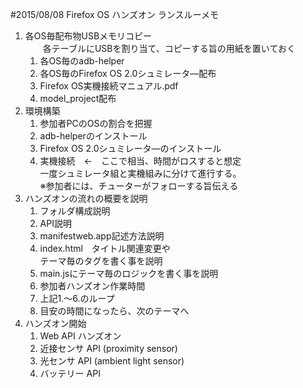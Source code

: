 #2015/08/08 Firefox OS ハンズオン ランスルーメモ
1. 各OS毎配布物USBメモリコピー<br />
　　各テーブルにUSBを割り当て、コピーする旨の用紙を置いておく
    1. 各OS毎のadb-helper
    2. 各OS毎のFirefox OS 2.0シュミレータ―配布
    3. Firefox OS実機接続マニュアル.pdf
    4. model_project配布
2. 環境構築
    1. 参加者PCのOSの割合を把握
    2. adb-helperのインストール
    3. Firefox OS 2.0シュミレータ―のインストール
    4. 実機接続　←　ここで相当、時間がロスすると想定<br />
       一度シュミレータ組と実機組みに分けて進行する。<br />
       ※参加者には、チューターがフォローする旨伝える
3. ハンズオンの流れの概要を説明
    1. フォルダ構成説明
    2. API説明
    3. manifestweb.app記述方法説明
    4. index.html　タイトル関連変更や<br />テーマ毎のタグを書く事を説明
    5. main.jsにテーマ毎のロジックを書く事を説明
    6. 参加者ハンズオン作業時間
    7. 上記1.～6.のループ
    8. 目安の時間になったら、次のテーマへ
4. ハンズオン開始
    1. Web API ハンズオン
    2. 近接センサ API (proximity sensor)
    3. 光センサ API (ambient light sensor)
    4. バッテリー API
